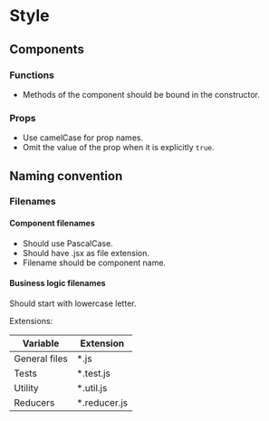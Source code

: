 # Style

## Components

### Functions

- Methods of the component should be bound in the constructor.

### Props

- Use camelCase for prop names.
- Omit the value of the prop when it is explicitly `true`.

## Naming convention

### Filenames

#### Component filenames

- Should use PascalCase.
- Should have .jsx as file extension.
- Filename should be component name.

#### Business logic filenames

Should start with lowercase letter.

Extensions:

| Variable       | Extension    |
|----------------|--------------|
| General files  | *.js         |
| Tests          | *.test.js    |
| Utility        | *.util.js    |
| Reducers       | *.reducer.js |

